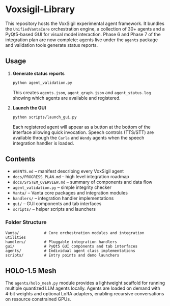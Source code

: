 # Voxsigil-Library

This repository hosts the VoxSigil experimental agent framework. It bundles the
``UnifiedVantaCore`` orchestration engine, a collection of 30+ agents and a
PyQt5-based GUI for visual model interaction. Phase 6 and Phase 7 of the
integration plan are now complete: agents live under the ``agents`` package and
validation tools generate status reports.

## Usage

1. **Generate status reports**

   ```bash
   python agent_validation.py
   ```

   This creates `agents.json`, `agent_graph.json` and `agent_status.log` showing
   which agents are available and registered.

2. **Launch the GUI**

   ```bash
   python scripts/launch_gui.py
   ```

   Each registered agent will appear as a button at the bottom of the interface
   allowing quick invocation. Speech controls (TTS/STT) are available through
   the ``Carla`` and ``Wendy`` agents when the speech integration handler is
   loaded.

## Contents

* `AGENTS.md` – manifest describing every VoxSigil agent
* `docs/PROGRESS_PLAN.md` – high level integration roadmap
* `docs/SYSTEM_OVERVIEW.md` – summary of components and data flow
* `agent_validation.py` – simple integrity checker
* `Vanta/` – Vanta core packages and integration modules
* `handlers/` – integration handler implementations
* `gui/` – GUI components and tab interfaces
* `scripts/` – helper scripts and launchers

### Folder Structure

```
Vanta/           # Core orchestration modules and integration utilities
handlers/        # Pluggable integration handlers
gui/             # PyQt5 GUI components and tab interfaces
agents/          # Individual agent class implementations
scripts/         # Entry points and demo launchers
```

## HOLO-1.5 Mesh

The `agents/holo_mesh.py` module provides a lightweight scaffold for running multiple quantized LLM agents locally. Agents are loaded on demand with 4‑bit weights and optional LoRA adapters, enabling recursive conversations on resource constrained GPUs.

